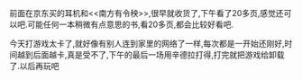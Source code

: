   前面在京东买的耳机和<<南方有令秧>>,很早就收货了,下午看了20多页,感觉还可以吧.可能任何一本稍微有点意思的书,看20多页,都会比较好看吧.

  今天打游戏太卡了,就好像有别人连到家里的网络了一样,每次都是一开始还刚好,时间越到后面越卡,真是受不了,下午的最后一场用辛德拉打得,打完就把游戏给卸载了.以后再玩吧